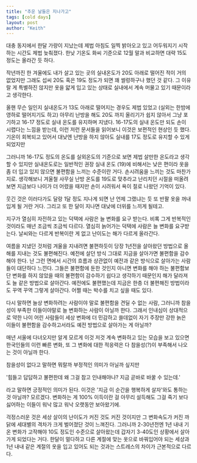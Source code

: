 ```yaml
---
title: "추운 날들은 지나가고"
tags: [cold days]
layout: post
author: "Keith"
---
```


대충 동지에서 한달 가량이 지났는데 제법 아침도 일찍 밝아오고 있고 어두워지기 시작하는 시간도 제법 늦춰졌다. 한낮 기온도 화씨 기준으로 12월 말과 비교하면 대략 15도 정도는 올라간 듯 하다.

작년까진 한 겨울에도 내가 살고 있는 곳의 실내온도가 20도 아래로 떨어진 적이 거의 없었지만 그래도 섭씨 20도 혹은 19도 정도가 되면 꽤 썰렁하구나 했던 것 같다. 그 이유랄 게 특별하진 않지만 옷을 얇게 입고 있는 상태로 실내에서 계속 머물고 있기 때문이라고 생각한다. 

올핸 무슨 일인지 실내온도가 13도 아래로 떨어지는 경우도 제법 있었고 (실외는 한밤에 영하로 떨어지기도 하고) 아무리 난방을 해도 20도 까지 올리기가 쉽지 않아서 그냥 포기하고 16-17 정도로 실내 온도를 유지하며 지냈다. 16-17도의 실내 온도만 되도 손이 시렵다는 느낌을 받는데, 이런 저런 문서들을 읽어보니 이것은 보편적인 현상인 듯 했다. 기온이 회복되고 있어서 대낮엔 난방을 하지 않아도 실내를 17도 정도로 유지할 수 있게 되었지만 

그러니까 16-17도 정도의 온도를 실외온도의 기준으로 보면 제법 살만한 온도라고 생각할 수 있지만 실내온도로는 일반적인 권장 실내 온도 (19)에 비해서는 낮은 편이라 옷을 좀 더 입고 있지 않으면 불편함을 느끼는 수준이란 거다. 손시려움을 느끼는 것도 마찬가지로. 생각해보니 겨울철 사무실 난방 온도를 19도로 맞추라고 난리치던 시절을 떠올려보면 지금보다 나이가 더 어렸을 때지만 손이 시려워서 욕이 절로 나왔던 기억이 있다. 

웃긴 것은 이러다가도 달랑 1달 정도 지나게 되면 난 언제 그랬냐는 듯 또 반팔 옷을 꺼내입게 될 거란 거다. 그리고 또 한 달이 지나면 대낮에 더위를 느끼게 될테고. 

지구가 열심히 자전하고 있는 덕택에 사람은 늘 변화를 요구 받는다. 비록 그게 반복적인 것이라도 매년 조금씩 조금씩 다르다. 열심히 늙어가는 덕택에 사람은 늘 변화를 요구받는다. 날씨와는 다르게 반복이란 게 없고 난이도는 해가 다르게 올라간다.

여름을 지냈던 것처럼 겨울을 지내려면 불편하듯이 당장 1년전을 살아왔던 방법으로 올해를 지내는 것도 불편해진다. 예전에 살던 방식 그대로 지금을 살아가면 불편함을 감수해야 한다. 난 그런 면에서 시간의 흐름과 상관없이 예전과 같은 방식으로 살아가는 사람들이 대단하다 느낀다. 그들은 불편함에 둔한 것인지 아니면 변화를 해야 하는 불편함보단 변화를 하지 않았을 때의 불편함이 감수하기 쉽다고 생각하기 때문인지 해가 달라져도 늘 같은 방법으로 살아간다. 예전에도 불편했는데 지금은 한층 더 불편해진 방법이라도 꾸역 꾸역 그렇게 살아간다. 어쩔 때는 박수를 치고 싶을 때도 있다. 

다시 말하면 늘상 변화하려는 사람이야 말로 불편함을 견딜 수 없는 사람, 그러니까 참을성이 부족한 이들이야말로 늘 변화하는 사람이 아닐까 한다. 그래서 인내심이 상대적으로 약한 나이 어린 사람들이 세상 변화에 더 민감하고 쓸데없이 자기 주장만 강한 늙은 이들이 불편함을 감수하고서라도 예전 방법으로 살아가는 게 아닐까?

매년 서울에 다녀오지만 알게 모르게 이것 저것 계속 변화하고 있는 모습을 보고 있으면 한국인들의 이런 빠른 변화, 또 그 변화에 대한 적응력은 다 참을성(?)이 부족해서 나오는 것이 아닐까 한다. 

참을성이 없다고 말하면 뭐랄까 부정적인 의미가 아닐까 싶지만 

'힘들고 답답하고 불편한데 왜 그걸 참고 인내해야나? 지금 곧바로 바꿀 수 있는데.'

라고 말하면 긍정적인 의미가 된다. 이것은 '지금 이 순간을 행복하게 살자'와도 통하는 것 아닐까? 모르겠다. 변화하는 게 100% 이득이란 걸 아무리 설득해도 그걸 죽기 보다 싫어하는 이들이 워낙 많고 워낙 오랫동안 보아왔기에. 

걱정스러운 것은 세상 살이의 난이도가 커진 것도 커진 것이지만 그 변화속도가 커진 까닭에 세대별의 격차가 크게 벌어졌단 것이 느껴진다. 그러니까 2-30년전엔 1년 내내 기온 변화가 고작해야 10도 정도인 수준으로 살아왔는데 갑자기 3-40도인 상황에서 살아가게 되었다는 거다. 한달이 멀다하고 다른 계절에 맞는 옷으로 바꿔입어야 되는 세상과 1년 내내 같은 계절의 옷을 입고 있어도 되는 것과는 스트레스의 차이가 근본적으로 다르다. 
